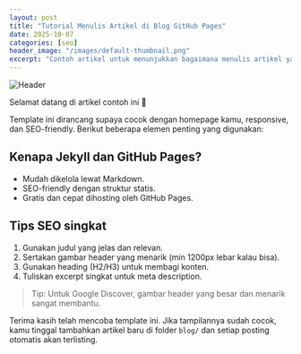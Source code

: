 ```yaml
---
layout: post
title: "Tutorial Menulis Artikel di Blog GitHub Pages"
date: 2025-10-07
categories: [seo]
header_image: "/images/default-thumbnail.png"
excerpt: "Contoh artikel untuk menunjukkan bagaimana menulis artikel yang SEO-friendly dan responsive di GitHub Pages menggunakan Jekyll."
---
```


![Header](/images/default-thumbnail.png)

Selamat datang di artikel contoh ini 👋

Template ini dirancang supaya cocok dengan homepage kamu, responsive, dan SEO-friendly. Berikut beberapa elemen penting yang digunakan:

## Kenapa Jekyll dan GitHub Pages?
- Mudah dikelola lewat Markdown.
- SEO-friendly dengan struktur statis.
- Gratis dan cepat dihosting oleh GitHub Pages.

## Tips SEO singkat
1. Gunakan judul yang jelas dan relevan.  
2. Sertakan gambar header yang menarik (min 1200px lebar kalau bisa).  
3. Gunakan heading (H2/H3) untuk membagi konten.  
4. Tuliskan excerpt singkat untuk meta description.

> Tip: Untuk Google Discover, gambar header yang besar dan menarik sangat membantu.

Terima kasih telah mencoba template ini. Jika tampilannya sudah cocok, kamu tinggal tambahkan artikel baru di folder `blog/` dan setiap posting otomatis akan terlisting.

